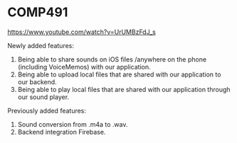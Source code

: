 # COMP491
https://www.youtube.com/watch?v=UrUMBzFdJ_s

Newly added features:
1) Being able to share sounds on iOS files /anywhere on the phone (including VoiceMemos) with our application.
2) Being able to upload local files that are shared with our application to our backend.
3) Being able to play local files that are shared with our application through our sound player.

Previously added features:
1) Sound conversion from .m4a to .wav.
2) Backend integration Firebase.


